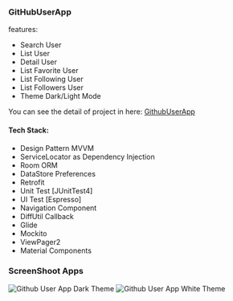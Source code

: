### GitHubUserApp

features:
- Search User
- List User
- Detail User
- List Favorite User
- List Following User
- List Followers User
- Theme Dark/Light Mode

You can see the detail of project in here:
[GithubUserApp](https://github.com/ridhogaa/GitHubUserApp.git)

#### Tech Stack: 
- Design Pattern MVVM
- ServiceLocator as Dependency Injection
- Room ORM
- DataStore Preferences
- Retrofit
- Unit Test [JUnitTest4]
- UI Test [Espresso]
- Navigation Component
- DiffUtil Callback
- Glide
- Mockito
- ViewPager2
- Material Components

### ScreenShoot Apps

![Github User App Dark Theme](https://user-images.githubusercontent.com/69922597/227901196-27262f4c-45eb-4d4c-9100-5904a4253179.png)
![Github User App White Theme](https://user-images.githubusercontent.com/69922597/227901153-31c775e0-1945-428a-8516-216d136fa9fa.png)